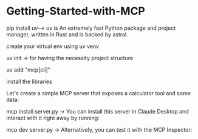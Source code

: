 # Getting-Started-with-MCP

pip install uv--> uv is An extremely fast Python package and project manager, written in Rust and is backed by astral.

create your virtual env using uv venv

uv init -> for having the necessity project structure

uv add "mcp[cli]"

install the libraries

Let's create a simple MCP server that exposes a calculator tool and some data:

mcp install server.py -> You can install this server in Claude Desktop and interact with it right away by running:

mcp dev server.py -> Alternatively, you can test it with the MCP Inspector:


